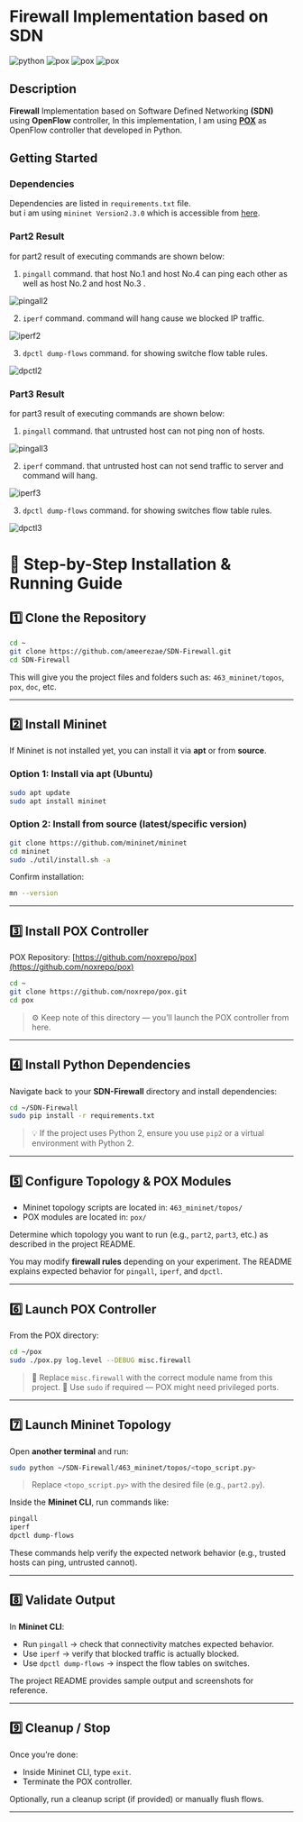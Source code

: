 # Firewall Implementation based on SDN
<img src="https://img.shields.io/static/v1?message=Python&logo=python&labelColor=306998&color=ffd43b&logoColor=white&label=%20&style=flat-square" alt="python"> <img src="https://img.shields.io/static/v1?message=OpenFlow&logo=OpenFlow&labelColor=F71735&color=F71735&logoColor=black&label=%20&style=flat-square" alt="pox"> <img src="https://img.shields.io/static/v1?message=POX&logo=pox&labelColor=7E2BF5&color=7E2BF5&logoColor=black&label=%20&style=flat-square" alt="pox"> <img src="https://img.shields.io/static/v1?message=mininet&logo=pox&labelColor=06D6A0&color=06D6A0&logoColor=black&label=%20&style=flat-square" alt="pox">

## Description
**Firewall** Implementation based on Software Defined Networking **(SDN)** using **OpenFlow** controller, In this implementation, I am using  **[POX](https://github.com/noxrepo/pox)** as OpenFlow controller that developed in Python.
## Getting Started
### Dependencies
Dependencies are listed in `requirements.txt` file. \
but i am using `mininet Version2.3.0` which is accessible from [here](https://github.com/mininet/mininet/releases/download/2.3.0/mininet-2.3.0-210211-ubuntu-20.04.1-legacy-server-amd64-ovf.zip).
### Part2 Result
for part2 result of executing commands are shown below:
1. `pingall` command. that host No.1 and host No.4 can ping each other as well as host No.2 and host No.3 .
<img src="shots/pingall2.png" alt="pingall2">
   

2. `iperf` command. command will hang cause we blocked IP traffic.

<img src="shots/iperf2.png" alt="iperf2">
   

3. `dpctl dump-flows` command. for showing switche flow table rules.

<img src="shots/dpctl2.png" alt="dpctl2">
   
### Part3 Result
for part3 result of executing commands are shown below:
1. `pingall` command. that untrusted host can not ping non of hosts.

<img src="shots/pingall3.png" alt="pingall3">
   

2. `iperf` command. that untrusted host can not send traffic to server and command will hang.

<img src="shots/iperf3.png" alt="iperf3">

   

3. `dpctl dump-flows` command. for showing switches flow table rules.


<img src="shots/dpctl3.png" alt="dpctl3">



# 🧰 **Step-by-Step Installation & Running Guide**

## **1️⃣ Clone the Repository**

```bash
cd ~
git clone https://github.com/ameerezae/SDN-Firewall.git
cd SDN-Firewall
```

This will give you the project files and folders such as:
`463_mininet/topos`, `pox`, `doc`, etc.

---

## **2️⃣ Install Mininet**

If Mininet is not installed yet, you can install it via **apt** or from **source**.

### **Option 1: Install via apt (Ubuntu)**

```bash
sudo apt update
sudo apt install mininet
```

### **Option 2: Install from source (latest/specific version)**

```bash
git clone https://github.com/mininet/mininet
cd mininet
sudo ./util/install.sh -a
```

Confirm installation:

```bash
mn --version
```

---

## **3️⃣ Install POX Controller**

POX Repository: [https://github.com/noxrepo/pox](https://github.com/noxrepo/pox)

```bash
cd ~
git clone https://github.com/noxrepo/pox.git
cd pox
```

> ⚙️ Keep note of this directory — you’ll launch the POX controller from here.

---

## **4️⃣ Install Python Dependencies**

Navigate back to your **SDN-Firewall** directory and install dependencies:

```bash
cd ~/SDN-Firewall
sudo pip install -r requirements.txt
```

> 💡 If the project uses Python 2, ensure you use `pip2` or a virtual environment with Python 2.

---

## **5️⃣ Configure Topology & POX Modules**

* Mininet topology scripts are located in:
  `463_mininet/topos/`
* POX modules are located in:
  `pox/`

Determine which topology you want to run (e.g., `part2`, `part3`, etc.) as described in the project README.

You may modify **firewall rules** depending on your experiment.
The README explains expected behavior for `pingall`, `iperf`, and `dpctl`.

---

## **6️⃣ Launch POX Controller**

From the POX directory:

```bash
cd ~/pox
sudo ./pox.py log.level --DEBUG misc.firewall
```

> 🔁 Replace `misc.firewall` with the correct module name from this project.
> 🧠 Use `sudo` if required — POX might need privileged ports.

---

## **7️⃣ Launch Mininet Topology**

Open **another terminal** and run:

```bash
sudo python ~/SDN-Firewall/463_mininet/topos/<topo_script.py>
```

> Replace `<topo_script.py>` with the desired file (e.g., `part2.py`).

Inside the **Mininet CLI**, run commands like:

```bash
pingall
iperf
dpctl dump-flows
```

These commands help verify the expected network behavior (e.g., trusted hosts can ping, untrusted cannot).

---

## **8️⃣ Validate Output**

In **Mininet CLI**:

* Run `pingall` → check that connectivity matches expected behavior.
* Use `iperf` → verify that blocked traffic is actually blocked.
* Use `dpctl dump-flows` → inspect the flow tables on switches.

The project README provides sample output and screenshots for reference.

---

## **9️⃣ Cleanup / Stop**

Once you’re done:

* Inside Mininet CLI, type `exit`.
* Terminate the POX controller.

Optionally, run a cleanup script (if provided) or manually flush flows.

---



   
